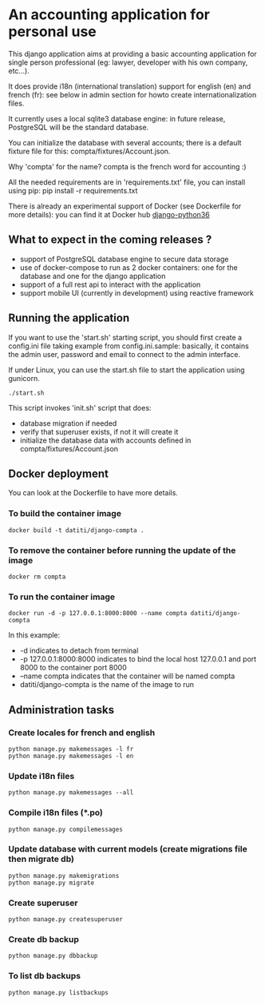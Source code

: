 # An accounting application for personal use

This django application aims at providing a basic accounting application 
for single person professional (eg: lawyer, developer with his own company, etc...).

It does provide i18n (international translation) support for english (en)
and french (fr): see below in admin section for howto create internationalization 
files.

It currently uses a local sqlite3 database engine: in future release, 
PostgreSQL will be the standard database.

You can initialize the database with several accounts; there is a default fixture
file for this: compta/fixtures/Account.json.

Why 'compta' for the name? compta is the french word for accounting :)

All the needed requirements are in 'requirements.txt' file, you can install
using pip:
    pip install -r requirements.txt

There is already an experimental support of Docker (see Dockerfile for more details):
you can find it at Docker hub [django-python36](https://hub.docker.com/r/datiti/django-python36/)

## What to expect in the coming releases ?

* support of PostgreSQL database engine to secure data storage
* use of docker-compose to run as 2 docker containers: one for the database
and one for the django application
* support of a full rest api to interact with the application
* support mobile UI (currently in development) using reactive framework

## Running the application

If you want to use the 'start.sh' starting script, you should first create a
config.ini file taking example from config.ini.sample: basically, it contains
the admin user, password and email to connect to the admin interface.

If under Linux, you can use the start.sh file to start the application using 
gunicorn.

    ./start.sh

This script invokes 'init.sh' script that does:
* database migration if needed
* verify that superuser exists, if not it will create it
* initialize the database data with accounts defined in compta/fixtures/Account.json

## Docker deployment

You can look at the Dockerfile to have more details.

### To build the container image

    docker build -t datiti/django-compta .


### To remove the container before running the update of the image
    docker rm compta


### To run the container image
    docker run -d -p 127.0.0.1:8000:8000 --name compta datiti/django-compta
In this example:

* -d indicates to detach from terminal
* -p 127.0.0.1:8000:8000 indicates to bind the local host 127.0.0.1 and port 8000 to the container port 8000
* –name compta indicates that the container will be named compta
* datiti/django-compta is the name of the image to run


## Administration tasks

### Create locales for french and english
    python manage.py makemessages -l fr
    python manage.py makemessages -l en
### Update i18n files
    python manage.py makemessages --all

### Compile i18n files (*.po)
    python manage.py compilemessages

### Update database with current models (create migrations file then migrate db)
    python manage.py makemigrations
    python manage.py migrate

### Create superuser
    python manage.py createsuperuser

### Create db backup
    python manage.py dbbackup

### To list db backups
    python manage.py listbackups
